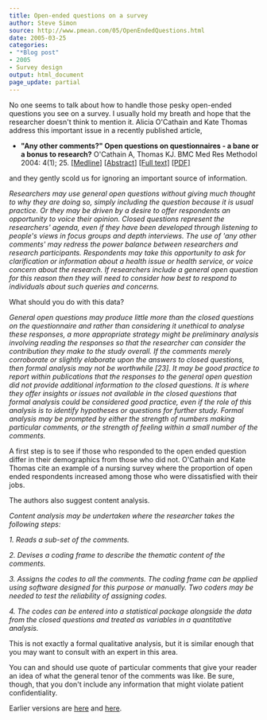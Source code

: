```yaml
---
title: Open-ended questions on a survey
author: Steve Simon
source: http://www.pmean.com/05/OpenEndedQuestions.html
date: 2005-03-25
categories:
- "*Blog post"
- 2005
- Survey design
output: html_document
page_update: partial
---
```

No one seems to talk about how to handle those pesky open-ended
questions you see on a survey. I usually hold my breath and hope that
the researcher doesn't think to mention it. Alicia O'Cathain and Kate
Thomas address this important issue in a recently published article,

- **"Any other comments?" Open questions on questionnaires - a bane
or a bonus to research?** O'Cathain A, Thomas KJ. BMC Med Res
Methodol 2004: 4(1); 25.
[\[Medline\]](http://www.ncbi.nlm.nih.gov/entrez/query.fcgi?cmd=Retrieve&db=PubMed&list_uids=15533249&dopt=Abstract)
[\[Abstract\]](http://www.biomedcentral.com/1471-2288/4/25/abstract)
[\[Full text\]](http://www.biomedcentral.com/1471-2288/4/25)
[\[PDF\]](http://www.biomedcentral.com/content/pdf/1471-2288-4-25.pdf)

and they gently scold us for ignoring an important source of
information.

*Researchers may use general open questions without giving much
thought to why they are doing so, simply including the question
because it is usual practice. Or they may be driven by a desire to
offer respondents an opportunity to voice their opinion. Closed
questions represent the researchers' agenda, even if they have been
developed through listening to people's views in focus groups and
depth interviews. The use of 'any other comments' may redress the
power balance between researchers and research participants.
Respondents may take this opportunity to ask for clarification or
information about a health issue or health service, or voice concern
about the research. If researchers include a general open question for
this reason then they will need to consider how best to respond to
individuals about such queries and concerns.*

What should you do with this data?

*General open questions may produce little more than the closed
questions on the questionnaire and rather than considering it
unethical to analyse these responses, a more appropriate strategy
might be preliminary analysis involving reading the responses so that
the researcher can consider the contribution they make to the study
overall. If the comments merely corroborate or slightly elaborate upon
the answers to closed questions, then formal analysis may not be
worthwhile \[23\]. It may be good practice to report within
publications that the responses to the general open question did not
provide additional information to the closed questions. It is where
they offer insights or issues not available in the closed questions
that formal analysis could be considered good practice, even if the
role of this analysis is to identify hypotheses or questions for
further study. Formal analysis may be prompted by either the strength
of numbers making particular comments, or the strength of feeling
within a small number of the comments.*

A first step is to see if those who responded to the open ended question
differ in their demographics from those who did not. O'Cathain and Kate
Thomas cite an example of a nursing survey where the proportion of open
ended respondents increased among those who were dissatisfied with their
jobs.

The authors also suggest content analysis.

*Content analysis may be undertaken where the researcher takes the
following steps:*

*1. Reads a sub-set of the comments.*

*2. Devises a coding frame to describe the thematic content of the
comments.*

*3. Assigns the codes to all the comments. The coding frame can be
applied using software designed for this purpose or manually. Two
coders may be needed to test the reliability of assigning codes.*

*4. The codes can be entered into a statistical package alongside the
data from the closed questions and treated as variables in a
quantitative analysis.*

This is not exactly a formal qualitative analysis, but it is similar
enough that you may want to consult with an expert in this area.

You can and should use quote of particular comments that give your
reader an idea of what the general tenor of the comments was like. Be
sure, though, that you don't include any information that might violate
patient confidentiality.

Earlier versions are [here][sim1] and [here][sim2].

[sim1]: http://www.pmean.com/05/OpenEndedQuestions.html
[sim2]: http://new.pmean.com/open-ended-questions/
